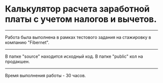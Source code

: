Калькулятор расчета заработной платы с учетом налогов и вычетов.
=====================
***
Работа была выполнена в рамках тестового задания на стажировку в компанию "Fibernet".
***
В папке "source" находится исходный код.
В папке "public" кол на продакшен.
***
Время выполнения работы - 30 часов.